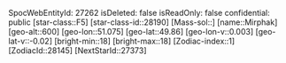 ﻿---
location: [49.86,51.075,600]
type: Station
tags:
- astro/Star

---
SpocWebEntityId: 27262
isDeleted: false
isReadOnly: false
confidential: public
[star-class::F5]
[star-class-id::28190]
[Mass-sol::]
[name::Mirphak]
[geo-alt::600]
[geo-lon::51.075]
[geo-lat::49.86]
[geo-lon-v::0.003]
[geo-lat-v::-0.02]
[bright-min::18]
[bright-max::18]
[Zodiac-index::1]
[ZodiacId::28145]
[NextStarId::27373]

